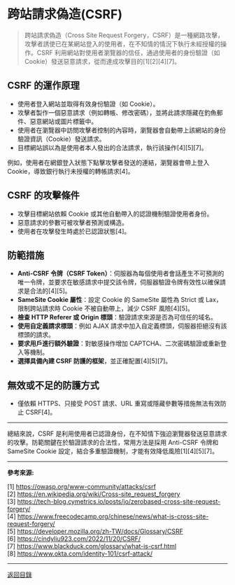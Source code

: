 # 跨站請求偽造(CSRF)

> 跨站請求偽造（Cross Site Request Forgery，CSRF）是一種網路攻擊，攻擊者誘使已在某網站登入的使用者，在不知情的情況下執行未經授權的操作。CSRF 利用網站對使用者瀏覽器的信任，通過使用者的身份驗證（如 Cookie）發送惡意請求，從而達成攻擊目的[1][2][4][7]。

## CSRF 的運作原理

- 使用者登入網站並取得有效身份驗證（如 Cookie）。
- 攻擊者製作一個惡意請求（例如轉帳、修改密碼），並將此請求隱藏在釣魚郵件、惡意網站或圖片標籤中。
- 使用者在瀏覽器中訪問攻擊者控制的內容時，瀏覽器會自動帶上該網站的身份驗證資訊（Cookie）發送請求。
- 目標網站誤以為是使用者本人發出的合法請求，執行該操作[4][5][7]。

例如，使用者在網銀登入狀態下點擊攻擊者發送的連結，瀏覽器會帶上登入 Cookie，導致銀行執行未授權的轉帳請求[4]。

## CSRF 的攻擊條件

- 攻擊目標網站依賴 Cookie 或其他自動帶入的認證機制驗證使用者身份。
- 惡意請求的參數可被攻擊者預測或構造。
- 使用者在攻擊發生時處於已認證狀態[4]。

## 防範措施

- **Anti-CSRF 令牌（CSRF Token）**：伺服器為每個使用者會話產生不可預測的唯一令牌，並要求在敏感請求中提交該令牌，伺服器驗證令牌有效性以確保請求是合法的[4][5]。
- **SameSite Cookie 屬性**：設定 Cookie 的 SameSite 屬性為 Strict 或 Lax，限制跨站請求時 Cookie 不被自動帶上，減少 CSRF 風險[4][5]。
- **檢查 HTTP Referer 或 Origin 標頭**：驗證請求來源是否為可信任的域名。
- **使用自定義請求標頭**：例如 AJAX 請求中加入自定義標頭，伺服器拒絕沒有該標頭的請求。
- **要求用戶進行額外驗證**：對敏感操作增加 CAPTCHA、二次密碼驗證或重新登入等機制。
- **選擇具備內建 CSRF 防護的框架**，並正確配置[4][5][7]。

## 無效或不足的防護方式

- 僅依賴 HTTPS、只接受 POST 請求、URL 重寫或隱藏參數等措施無法有效防止 CSRF[4]。

---

總結來說，CSRF 是利用使用者已認證身份，在不知情下強迫瀏覽器發送惡意請求的攻擊。防範關鍵在於驗證請求的合法性，常用方法是採用 Anti-CSRF 令牌和 SameSite Cookie 設定，結合多重驗證機制，才能有效降低風險[1][4][5][7]。

---

**參考來源:**

[1] https://owasp.org/www-community/attacks/csrf \
[2] https://en.wikipedia.org/wiki/Cross-site_request_forgery \
[3] https://tech-blog.cymetrics.io/posts/jo/zerobased-cross-site-request-forgery/ \
[4] https://www.freecodecamp.org/chinese/news/what-is-cross-site-request-forgery/ \
[5] https://developer.mozilla.org/zh-TW/docs/Glossary/CSRF \
[6] https://cindyliu923.com/2022/11/20/CSRF/ \
[7] https://www.blackduck.com/glossary/what-is-csrf.html \
[8] https://www.okta.com/identity-101/csrf-attack/

---

[返回目錄](./../README.md)
